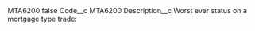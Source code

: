 <?xml version="1.0" encoding="UTF-8"?>
<CustomMetadata xmlns="http://soap.sforce.com/2006/04/metadata" xmlns:xsi="http://www.w3.org/2001/XMLSchema-instance" xmlns:xsd="http://www.w3.org/2001/XMLSchema">
    <label>MTA6200</label>
    <protected>false</protected>
    <values>
        <field>Code__c</field>
        <value xsi:type="xsd:string">MTA6200</value>
    </values>
    <values>
        <field>Description__c</field>
        <value xsi:type="xsd:string">Worst ever status on a mortgage type trade:</value>
    </values>
</CustomMetadata>
